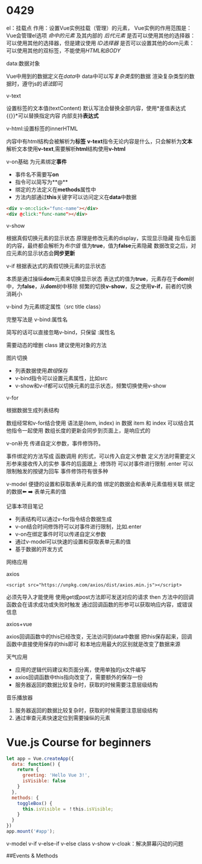 # 0429

el：挂载点
作用：设置Vue实例挂载（管理）的元素，
Vue实例的作用范围是：Vue会管理el选项 *命中的元素* 及其内部的 *后代元素*
是否可以使用其他的选择器：可以使用其他的选择器，但是建议使用 *ID选择器*
是否可以设置其他的dom元素：可以使用其他的双标签，不能使用*HTML*和*BODY*

data:数据对象

Vue中用到的数据定义在*data*中
data中可以写*复杂类型*的数据
渲染复杂类型的数据时，遵守js的*语法*即可

v-text

设置标签的文本值(textContent)
默认写法会替换全部内容，使用*差值表达式{{}}*可以替换指定内容
内部支持**表达式**

v-html:设置标签的innerHTML

内容中有*html*结构会被解析为**标签**
**v-text**指令无论内容是什么，只会解析为**文本**
解析文本使用**v-text**,需要解析**html**结构使用**v-html**

v-on基础
为元素绑定**事件**

* 事件名不需要写**on**
* 指令可以简写为**@**
* 绑定的方法定义在**methods**属性中
* 方法内部通过**this**关键字可以访问定义在**data**中数据

```html
<div v-on:click="func-name"></div>
<div @click:"func-name"></div>
```
 
v-show

根据真假切换元素的显示状态
原理是修改元素的display，实现显示隐藏
指令后面的内容，最终都会解析为*布尔值*
值为**true**，值为**false**元素隐藏
数据改变之后，对应元素的显示状态会**同步更新**

v-if
根据表达式的真假切换元素的显示状态

本质是通过操纵**dom**元素来切换显示状态
表达式的值为**true**，元素存在于**dom**树中，为**false**，从**dom**树中移除
频繁的切换**v-show**，反之使用**v-if**，前者的切换消耗小

v-bind
为元素绑定属性（src title class）

完整写法是 v-bind:属性名

简写的话可以直接忽略v-bind，只保留 :属性名

需要动态的增删 class 建议使用对象的方法


图片切换

* 列表数据使用*数组*保存
* v-bind指令可以设置元素属性，比如src
* v-show和v-if都可以切换元素的显示状态，频繁切换使用v-show

v-for

根据数据生成列表结构

数组经常和v-for结合使用
语法是(item, index) in 数据
item 和 index 可以结合其他指令一起使用
数组长度的更新会同步到页面上，是响应式的

v-on补充
传递自定义参数，事件修饰符。

事件绑定的方法写成 函数调用 的形式，可以传入自定义参数
定义方法时需要定义形参来接收传入的实参
事件的后面跟上 .修饰符 可以对事件进行限制
.enter 可以限制触发的按键为回车
事件修饰符有很多种

v-model
便捷的设置和获取表单元素的值
绑定的数据会和表单元素值相关联
绑定的数据⬅️ ➡️ 表单元素的值

记事本项目笔记

* 列表结构可以通过v-for指令结合数据生成
* v-on结合时间修饰符可以对事件进行限制，比如.enter
* v-on在绑定事件时可以传递自定义参数
* 通过v-model可以快速的设置和获取表单元素的值
* 基于数据的开发方式

网络应用

axios

`<script src="https://unpkg.com/axios/dist/axios.min.js"></script>`

必须先导入才能使用
使用get或post方法即可发送对应的请求
then 方法中的回调函数会在请求成功或失败时触发
通过回调函数的形参可以获取响应内容，或错误信息

axios+vue

axios回调函数中的this已经改变，无法访问到data中数据
把this保存起来，回调函数中直接使用保存的this即可
和本地应用最大的区别就是改变了数据来源

天气应用

* 应用的逻辑代码建议和页面分离，使用单独的js文件编写
* axios回调函数中this指向改变了，需要额外的保存一份
* 服务器返回的数据比较复杂时，获取的时候需要注意层级结构

音乐播放器

1. 服务器返回的数据比较复杂时，获取的时候需要注意层级结构
2. 通过审查元素快速定位到需要操纵的元素


# Vue.js Course for beginners

```js
let app = Vue.createApp({
  data: function() {
    return {
      greeting: 'Hello Vue 3!',
      isVisible: false
    }
  },
  methods: {
    toggleBox() {
      this.isVisible = ！this.isVisible; 
    }
  }
})
app.mount('#app');
```

v-model
v-if
v-else-if
v-else class
v-show
v-cloak：解决屏幕闪动的问题

##Events & Methods

